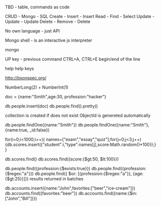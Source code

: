 TBD - table, commands as code


CRUD - Mongo - SQL
Create - Insert - Insert
Read - Find - Select
Update - Update -  Update
Delete  - Remove - Delete

No own language - just API

Mongo shell - is an interactive js interpreter

mongo

UP key - previous command
CTRL+A, CTRL+E begin/end of the line

help
help keys

http://bsonspec.org/

NumberLong(2) + NumberInt(1)


doc = {name:"Smith",age:30, profession:"hacker"}

db.people.insert(doc)
db.people.find().pretty()

collection is created if does not exist
ObjectId is genereted automatically


db.people.findOne({name:"Smith"})
db.people.findOne({name:"Smith"},{name:true, _id:false})

for(i=0;i<1000;i++){ names=["exam","essay","quiz"];for(j=0;j<3;j++){db.scores.insert({"student":i,"type":names[j],score:Math.random()*100});}}


db.scores.find()
db.scores.find({score:{$gt:50, $lt:100}})

db.people.find({profession:{$exists:true}})
db.people.find({profession:{$regex:"a"}})
db.people.find({ $or: [{profession:{$regex:"a"}}, {age:{$gt:25}}]})
results returned in batches

db.accounts.insert({name:"John",favorites:["beer","ice-cream"]})
db.accounts.find({favorites:"beer"})
db.accounts.find({name:{$in:["John","Bill"]}})


